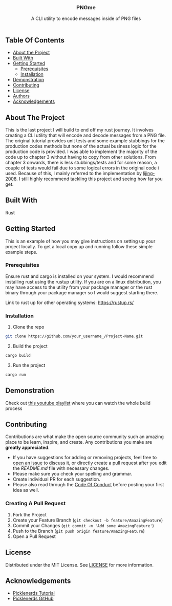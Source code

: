 <br/>
<p align="center">
  <h3 align="center">PNGme</h3>

  <p align="center">
    A CLI utility to encode messages inside of PNG files
    <br/>
    <br/>
  </p>
</p>



## Table Of Contents

* [About the Project](#about-the-project)
* [Built With](#built-with)
* [Getting Started](#getting-started)
  * [Prerequisites](#prerequisites)
  * [Installation](#installation)
* [Demonstration](#demonstration)
* [Contributing](#contributing)
* [License](#license)
* [Authors](#authors)
* [Acknowledgements](#acknowledgements)

## About The Project

This is the last project I will build to end off my rust journey. It involves creating a CLI utility that will encode and decode messages from a PNG file. The original tutorial provides unit tests and some example stubbings for the production codes methods but none of the actual business logic for the production code is provided. I was able to implement the majority of the code up to chapter 3 without having to copy from other solutions. From chapter 3 onwards, there is less stubbings/tests and for some reason, a couple of tests would fail due to some logical errors in the original code i used. Because of this, I mainly referred to the implementation by [lijing-2008](https://github.com/lijing-2008/pngme). I still highly recommend tackling this project and seeing how far you get.

## Built With

Rust

## Getting Started

This is an example of how you may give instructions on setting up your project locally.
To get a local copy up and running follow these simple example steps.

### Prerequisites

Ensure rust and cargo is installed on your system. I would recommend installing rust using the rustup utility. If you are on a linux distribution, you may have access to the utility from your package manager or the rust binary through your package manager so I would suggest starting there. 

Link to rust up for other operating systems: https://rustup.rs/

### Installation

1. Clone the repo

```sh
git clone https://github.com/your_username_/Project-Name.git
```

2. Build the project

```sh
cargo build
```

3. Run the project

```sh
cargo run
```

## Demonstration
Check out [this youtube playlist](https://www.youtube.com/playlist?list=PLnvYMKNt9C8hpZapHWdw3pMJX8yzkjmQl) where you can watch the whole build process

## Contributing

Contributions are what make the open source community such an amazing place to be learn, inspire, and create. Any contributions you make are **greatly appreciated**.
* If you have suggestions for adding or removing projects, feel free to [open an issue](https://github.com/k5924/PNGme/issues/new) to discuss it, or directly create a pull request after you edit the *README.md* file with necessary changes.
* Please make sure you check your spelling and grammar.
* Create individual PR for each suggestion.
* Please also read through the [Code Of Conduct](https://github.com/k5924/PNGme/blob/main/CODE_OF_CONDUCT.md) before posting your first idea as well.

### Creating A Pull Request

1. Fork the Project
2. Create your Feature Branch (`git checkout -b feature/AmazingFeature`)
3. Commit your Changes (`git commit -m 'Add some AmazingFeature'`)
4. Push to the Branch (`git push origin feature/AmazingFeature`)
5. Open a Pull Request

## License

Distributed under the MIT License. See [LICENSE](https://github.com/k5924/PNGme/blob/main/LICENSE.md) for more information.

## Acknowledgements

* [Picklenerds Tutorial](https://picklenerd.github.io/pngme_book/introduction.html)
* [Picklenerds GitHub](https://github.com/picklenerd)
